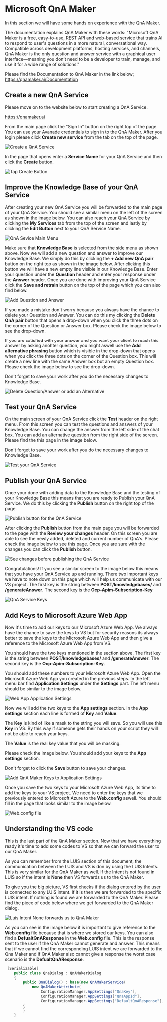 # Microsoft QnA Maker

In this section we will have some hands on experience with the QnA Maker. 

The documentation explains QnA Maker with these words: "Microsoft QnA Maker is a free, easy-to-use, REST API and web-based service that trains AI to respond to user's questions in a more natural, conversational way. Compatible across development platforms, hosting services, and channels, QnA Maker is the only question and answer service with a graphical user interface—meaning you don’t need to be a developer to train, manage, and use it for a wide range of solutions."

Please find the Documentation to QnA Maker in the link below;
https://qnamaker.ai/Documentation


## Create a new QnA Service

Please move on to the website below to start creating a QnA Service.

https://qnamaker.ai

From the main page click the "Sign In" button on the right top of the page. You can use your Avanade credentials to sign in to the QnA Maker. After you login please click **Create new service** from the tab on the top of the page. 

![Create a QnA Service](https://jrbrbq.by3302.livefilestore.com/y4mV_SBLAImv3w3E4iiW6b_Z6zhQnBr7JTHqgoqjPtcRDXUJKMG6-luQPL8pQJMmbn2c7RKXkO8mrHWuF49RUnVSvV1RYxFzcU4OdCO0o1DuaL1U3MTtulZzI6K8VY-spLMoMXj9zUApdRAl4-1QUISgeoqRKdhU9F-WdMgk--M-wLAVqCGbxP9wZaHqh9JtYdUVWpJRqZTaB0GnuFWdKgpNA?width=720&height=124&cropmode=none)

In the page that opens enter a **Service Name** for your QnA Service and then click the **Create** button.

![Tap Create Button](https://izveyg.by3302.livefilestore.com/y4mWxKN_wpI_BmmRa7FzREORE_VsQegSOXn17RmZU01tt1wZ2Vb6PilmcTUJ-hH8G9ksYJ7_SEaCOKjN6Z9CpopO06xvxpHVyYipSv-bCQpeXIKUnsqBbcAMpFopzurgJOTY1KhnWhmXtLvUIOojRrspKUIHA-3s81CT_jvz_Cdpj2B1r4Tus1FCszZyShLKPQWX_S3u17U-Dgmfd1O6b1--Q?width=920&height=276&cropmode=none)


## Improve the Knowledge Base of your QnA Service

After creating your new QnA Service you will be forwarded to the main page of your QnA Service. You should see a similar menu on the left of the screen as shown in the image below. You can also reach your QnA Service by clicking the **My Services** tab from the top of the screen and lastly by clicking the **Edit Button** next to your QnA Service Name.

![QnA Sevice Main Menu](https://8mycwa.by3302.livefilestore.com/y4mkKUpIQtiwgohxTtuyQqlzZ5MNHPLMZKc4HXPVi2AriI44B8czx-aXPE7A_eTBp8NSSIXfOQ0MXN6E12t2ZWquldMzplwt64zY638lJq2ugqF258KzdMEhQe-ljptxmXYmeUF2_ZAZl-TZT4FOoL7CWZX7EoVmeZtryFljalzTipuuWScjcZSCKpGy6hK9dzTDuokC8d7AOCk-Kyn_YoUig?width=304&height=316&cropmode=none)

Make sure that **Knowledge Base** is selected from the side menu as shown above. Now we will add a new question and answer to improve our Knowledge Base. We simply do this by clicking the **+ Add new QnA pair** button on the right top as shown in the image below. After clicking this button we will have a new empty line visible in our Knowledge Base. Enter your question under the **Question** header and enter your response under the **Answer** header. Once you are done with improving your QnA Service click the **Save and retrain** button on the top of the page which you can also find below.

![Add Question and Answer](https://yuagea.by3302.livefilestore.com/y4mmwHVrfYcGMpRCJQOHTU5QWF1a1drLTO_NZbeKMWoBBQFtDQBiRmhdoN3FvN2WSV_1FhfsAkxkcMOW5OknNvnv0MaMKwiDgtbLm_ASAv10HF1zlrAF5LY6ZJmlDTxhbnioBhHptas_zcVH-6NHfT0ta0rsshUJd02BKx1gnU87NknhYv3TYsk7RO9qqeLxSXC3NTrybJMJeOyGh28TEykRg?width=1232&height=398&cropmode=none)

If you made a mistake don't worry because you always have the chance to delete your Question and Answer. You can do this my clicking the **Delete QnA pair** button that opens a drop-down when you click the three dots on the corner of the Question or Answer box. Please check the image below to see the drop-down.

If you are satisfied with your answer and you want your client to reach this answer by asking anohter question, you might aswell use the **Add alternative phrasing** button which is visible in the drop-down that opens when you click the three dots on the corner of the Question box. This will create a new line with the same Answer box but an empty Question box. Please check the image below to see the drop-down.

Don't forget to save your work after you do the necessary changes to Knowledge Base. 

![Delete Question/Answer or add an Alternative](https://x2tf1q.by3302.livefilestore.com/y4mD3LEF94-f7x6P3qo94gOpNKvb9JlHUOGZcbyWKB9H0GryRPplqKOspSUzq-bOyIMmd4ySp7Sapkr4HwJjd1oKx1aoUwDgKgIXZNp9UPi-3DDjjhoxm-QwaGus6ucV8Ed_PNS5ywlJkr0Wz2wvOzE9-UTdkCxOVK6t_tAjQySPMroLFB0vTQ38UVWLUlq-vGOireE_60Dhy6YjhnhVSZanA?width=770&height=435&cropmode=none)


## Test your QnA Service

On the main screen of your QnA Service click the **Test** header on the right menu. From this screen you can test the questions and answers of your Knowledge Base. You can change the answer from the left side of the chat box. You can add an alternative question from the right side of the screen. Please find the this page in the image below.

Don't forget to save your work after you do the necessary changes to Knowledge Base. 

![Test your QnA Service](https://kyiqka.by3302.livefilestore.com/y4m0B3vPye_soAThT-yY82aQDPOpGmaEF6TfMXIjo3ESvgIjjccIdtcSyuKedHKR1xaj1p-VtaXhLzsTpo5IJImR9qx2Jq_43rxLCAlu_wsy-vzJmnkiXKqv-5CaEaVwlGylZw5GssUyBAL4gh9SuGZgAWPxaC_tK81IH5oMQHO2P4HcppGZDP9XacE-X7XlZA7okrmC2_G4CE3u7PqatjogQ?width=990&height=675&cropmode=none)

## Publish your QnA Service

Once your done with adding data to the Knowledge Base and the testing of your Knowledge Base this means that you are ready to Publish your QnA Service. We do this by clicking the **Publish** button on the right top of the page. 

![Publish button for the QnA Service](https://9g1p7q.by3302.livefilestore.com/y4mtH3K9eUG8FVvdNh5Ln6CfCXuPdONSRaZsHO7uzSiW3mVYqo1iUlW8Xr9JlYTe7ijjBffC7Znv3mUhcu15GCA0-NuTyRQmOuc3oUHpitKYcRqy6UmgyC1Mk8BYuf-99i0Eash26vjtY2kA24JubtZjAOMWSd-8gpVmq6-glAHsjGybaGOlpTRv3ADEZPB5liAWX9ot8OrM_Bk6nVEKJl6Rg?width=454&height=182&cropmode=none)

After clicking the **Publish** button from the main page you will be forwarded to the page with the **Review your changes** header. On this screen you are able to see the newly added, deleted and current number of QnA's. Please check the image below to see this page. Once you are sure with the changes you can click the **Publish** button.


![See changes before publishing the QnA Service](https://w5nbsg.by3302.livefilestore.com/y4mAnrcEtQlHJWDHcPG8OClV59zLXVN0MG7WytadKxV7zNfjFLkr6mMeowO4oD75VRvS9HGqz3ue2weOTLsGzPXh4-HWAieGoi1oEt99AQQwB0SDfs81LgAzFT6_JuzG1A_Din0BvCnLhNa-jUVNn-RXET_4FpjsCdBduPR8932JdY4kZr-5viu0pO18CPVn1LPBWWBEl6F1xxKsmuIc4pX9A?width=1068&height=300&cropmode=none)

Congratulations! If you see a similar screen to the image below this means that you have your QnA Service up and running. There two important keys we have to note down on this page which will help us communicate with our VS project. The first key is the string between **POST/knowledgebases/** and **/generateAnswer**. The second key is the **Ocp-Apim-Subscription-Key**

![QnA Service Keys](https://wcqaqa.by3302.livefilestore.com/y4mpeG2ffAcnuEaBGhFBjlh-2M7bjS_By_zWHvKbAvO6U3DOmHfsr1fP7BbLKgN2LREcQD8-dZhphmEjNsaFywy1cBzXjRnWDcADlkmfpmHHneo1oTE-IA6Olgf0olJ9lUOC1_uCJvMPjNxdtALLb4xquagf21tpPmqv9hwsVbV8R935pZkT5CD2SrVxhYN96yBrCzxwJnh64AllcRw2v90Kg?width=761&height=386&cropmode=none)

 ## Add Keys to Microsoft Azure Web App

Now it's time to add our keys to our Microsoft Azure Web App. We always have the chance to save the keys to VS but for security reasons its always better to save the keys to the Microsoft Azure Web App and then give a reference to the Microsoft Azure Web App from VS. 

You should have the two keys mentioned in the section above. The first key is the string between **POST/knowledgebases/** and **/generateAnswer**. The second key is the **Ocp-Apim-Subscription-Key**.

You should add these numbers to your Microsoft Azure Web App. Open the Microsoft Azure Web App you created in the previous steps. In the left menu bar find **Application Settings** under the **Settings** part. The left menu should be similar to the image below.

   ![Web App Application Settings](https://w5mqsg.by3302.livefilestore.com/y4m5NbT5UBfeDVbsJwQ6P5zwq6jGuBmZz2rDnKjgAyTmj0ZoxX045SKrPtwA1M9C_rZmjXf4fqILiWOJQvgj-3VZ96Fb1bLpcw6W0CANfOEPrsz8waeCQo6pQ5DH1A1dkunrpPCinQul9EEaVHToyUal-CtNOxroi2Uy230qO8oaeyRewqJbu2MziyKMdP2gUIj3nw5aRHz57j_mtv38BHZCQ?width=193&height=266&cropmode=none)

Now we will add the two keys to the **App settings** section. In the **App settings** section each line is formed of **Key** and **Value**. 

The **Key** is kind of like a mask to the string you will save. So you will use this **Key** in VS. By this way if someone gets their hands on your script they will not be able to reach your keys.

The **Value** is the real key value that you will be masking.

Please check the image below. You should add your keys to the **App settings** section.

Don't forget to click the **Save** button to save your changes.

  ![Add QnA Maker Keys to Application Settings](https://78yhwa.by3302.livefilestore.com/y4mybv48TGGm4acAfdekN7SON6ZNRgdcW_AqRQyFYhxr9KrjA0M6AwG6iJkywf-et5DxkcKtnjjMDyyJeJi6yKOvT92X-jpgjksZT1eVFhKAKMjWCsBfyJ7x-Xytj2ZqTUKMsn9Pwg5WcR5_E88MHwA4_AL0gMtfbTfyDsNry50KQ8anMggsUvT93bx5gdrojUiHsAKypYtAJv6tr1px3Rb5g?width=1016&height=213&cropmode=none)

Once you save the two keys to your Microsoft Azure Web App, its time to add the keys to your VS project. We need to enter the keys that we previously entered to Microsoft Azure to the **Web.config** aswell. You should fill in the page that looks similar to the image below.

   ![Web.config file](https://78yfwa.by3302.livefilestore.com/y4mpQEVgEYCr8sT6H1KgHmL01WRhxnXElp-lMPjRza84MD8ZRjHoQ_Y2_Wcdot1jJEkTML32YtTDmhMkWTp6-4XQcVd2GNAiy-dja_Jq1YhYklYkcyIDuzZmsdN-Pd7hzd2ecsZJX6BGck3K_SYHstYpaNtjn4M-ymi6CrxKOg6j76lR1kEx4ddMKQYaJOoDUMn5d0oWsN7h4ebdJ_0k7JEMw?width=680&height=185&cropmode=none)


## Understanding the VS code

This is the last part of the QnA Maker section. Now that we have everything ready it's time to add some codes to VS so that we can forward the user to our QnA Maker.

As you can remember from the LUIS section of this document, the communication between the LUIS and VS is don by using the LUIS Intents. This is very similar for the QnA Maker as well. If the Intent is not found in LUIS so if the intent is **None** then VS forwards us to the QnA Maker. 

To give you the big picture, VS first checks if the dialog entered by the user is connected to any LUIS intent. If it is then we are forwarded to the specific LUIS intent. If nothing is found we are forwarded to the QnA Maker. Please find the piece of code below where we get forwarded to the QnA Maker dialog.

![Luis Intent None forwards us to QnA Maker](https://lpe0mg.by3302.livefilestore.com/y4m6sF7qcdqs4plKk8AVPHUJBaaykC-5Q-ZsdQj3UeTZjpm3lEf2G7LQDpAz_NIuk1bLNrQ6lm_KwGYantQ7pCy1peeIKxeHgYn5jRPDJZVocaAfRq3g8AazrfK8Pbv9ReNuU6w0b0QBVtimyka0UY_hihwngWhU9dol4v_mNcypZAXFUgQsq_WWytwr_KQfVnftmsGXTCH3YiFNXPN2uYKbw?width=851&height=137&cropmode=none)

As you can see in the image below it is important to give reference to the **Web.config** file because that is where we stored our keys. You can also find a **DefualtQnAResponse** in the **Web.config** file. This is the response sent to the user if the QnA Maker cannot generate and answer. This means that if we cannot find the corresponding LUIS intent we are forwarded to the Qna Maker and if QnA Maker also cannot give a response the worst case scenario is the **DefualtQnAResponse**.

```csharp
 [Serializable]
    public class QnaDialog : QnAMakerDialog
    {
        public QnaDialog() : base(new QnAMakerService(
            new QnAMakerAttribute(
                ConfigurationManager.AppSettings["QnaKey"],
                ConfigurationManager.AppSettings["QnaAppId"],
                ConfigurationManager.AppSettings["DefaultQnAResponse"], 0.3, 1)))
        {
        }
    }
```